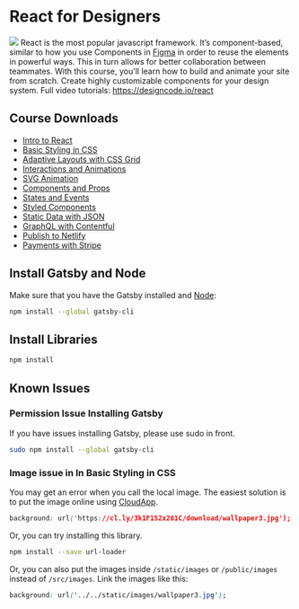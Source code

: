 # React for Designers
![](https://cl.ly/0Q093L3s2Q27/download/react-promo.jpg)
React is the most popular javascript framework. It’s component-based, similar to how you use Components in [Figma](https://www.figma.com/?ref=designcode) in order to reuse the elements in powerful ways. This in turn allows for better collaboration between teammates. With this course, you'll learn how to build and animate your site from scratch. Create highly customizable components for your design system. Full video tutorials:
https://designcode.io/react

## Course Downloads
- [Intro to React](https://github.com/MengTo/my-react-app/tree/f095062888caa9f09a454507ee4b51e0760cf024)
- [Basic Styling in CSS](https://github.com/MengTo/my-react-app/tree/25acf94655e10cf6a7b2b503df49d291dcef5cc3)
- [Adaptive Layouts with CSS Grid](https://github.com/MengTo/my-react-app/tree/ad4d5eec229d7a72ad53d3f0b8f5a3e52b3a86bc)
- [Interactions and Animations](https://github.com/MengTo/my-react-app/tree/7c6f0948754fe8e876212b6c84474ed4a69da207)
- [SVG Animation](https://github.com/MengTo/my-react-app/tree/adaba5ab5339dcf97a5aead4a5dea173a7b629fd)
- [Components and Props](https://github.com/MengTo/my-react-app/tree/f8cecaf15638e633cfc70248a6590206bae08ac0)
- [States and Events](https://github.com/MengTo/my-react-app/tree/6795aeb92155de1046e44255fdc988663ff18b14)
- [Styled Components](https://github.com/MengTo/my-react-app/tree/555833defc42f63db1e64c7893cdf0923be88943)
- [Static Data with JSON](https://github.com/MengTo/my-react-app/tree/6777553e4293a34072d40a2c8913357c982cffb0)
- [GraphQL with Contentful](https://github.com/MengTo/my-react-app/tree/e9e674ba40f91faf929d219f5c680114e9e0881e)
- [Publish to Netlify](https://github.com/MengTo/my-react-app/tree/e9e674ba40f91faf929d219f5c680114e9e0881e)
- [Payments with Stripe](https://github.com/MengTo/my-react-app/tree/87ccfa1431301313511e29875f5c8a2221caed36)

## Install Gatsby and Node

Make sure that you have the Gatsby installed and [Node](https://nodejs.org/en/download/)</a>:
```sh
npm install --global gatsby-cli
```

## Install Libraries
```sh
npm install
```

## Known Issues
### Permission Issue Installing Gatsby
If you have issues installing Gatsby, please use sudo in front.
```sh
sudo npm install --global gatsby-cli
```

### Image issue in In Basic Styling in CSS
You may get an error when you call the local image. The easiest solution is to put the image online using [CloudApp](http://getcloudapp.com).
```css
background: url('https://cl.ly/3k1F152x261C/download/wallpaper3.jpg');
```

Or, you can try installing this library.
```sh
npm install --save url-loader
```

Or, you can also put the images inside `/static/images` or `/public/images` instead of `/src/images`. Link the images like this:
```css
background: url('../../static/images/wallpaper3.jpg');
```
